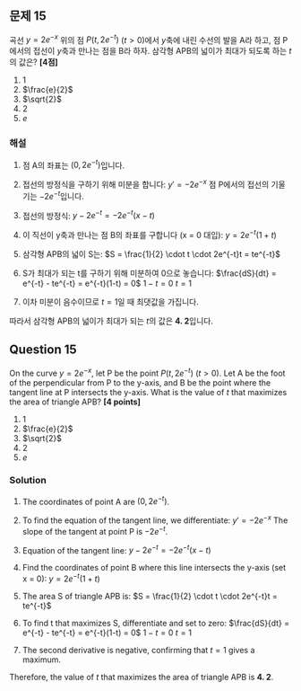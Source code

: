 ## 문제 15
곡선 $y=2e^{-x}$ 위의 점 $P(t, 2e^{-t})$ $(t>0)$에서 $y$축에 내린 수선의 발을 A라 하고, 점 P에서의 접선이 $y$축과 만나는 점을 B라 하자. 삼각형 APB의 넓이가 최대가 되도록 하는 $t$의 값은? **[4점]**

1. 1
2. $\frac{e}{2}$
3. $\sqrt{2}$
4. 2
5. $e$

### 해설
1) 점 A의 좌표는 $(0, 2e^{-t})$입니다.

2) 접선의 방정식을 구하기 위해 미분을 합니다:
   $y' = -2e^{-x}$
   점 P에서의 접선의 기울기는 $-2e^{-t}$입니다.

3) 접선의 방정식:
   $y - 2e^{-t} = -2e^{-t}(x - t)$

4) 이 직선이 y축과 만나는 점 B의 좌표를 구합니다 (x = 0 대입):
   $y = 2e^{-t}(1 + t)$

5) 삼각형 APB의 넓이 S는:
   $S = \frac{1}{2} \cdot t \cdot 2e^{-t}t = te^{-t}$

6) S가 최대가 되는 t를 구하기 위해 미분하여 0으로 놓습니다:
   $\frac{dS}{dt} = e^{-t} - te^{-t} = e^{-t}(1-t) = 0$
   $1 - t = 0$
   $t = 1$

7) 이차 미분이 음수이므로 $t = 1$일 때 최댓값을 가집니다.

따라서 삼각형 APB의 넓이가 최대가 되는 $t$의 값은 **4. 2**입니다.

## Question 15
On the curve $y=2e^{-x}$, let P be the point $P(t, 2e^{-t})$ $(t>0)$. Let A be the foot of the perpendicular from P to the y-axis, and B be the point where the tangent line at P intersects the y-axis. What is the value of $t$ that maximizes the area of triangle APB? **[4 points]**

1. 1
2. $\frac{e}{2}$
3. $\sqrt{2}$
4. 2
5. $e$

### Solution
1) The coordinates of point A are $(0, 2e^{-t})$.

2) To find the equation of the tangent line, we differentiate:
   $y' = -2e^{-x}$
   The slope of the tangent at point P is $-2e^{-t}$.

3) Equation of the tangent line:
   $y - 2e^{-t} = -2e^{-t}(x - t)$

4) Find the coordinates of point B where this line intersects the y-axis (set x = 0):
   $y = 2e^{-t}(1 + t)$

5) The area S of triangle APB is:
   $S = \frac{1}{2} \cdot t \cdot 2e^{-t}t = te^{-t}$

6) To find t that maximizes S, differentiate and set to zero:
   $\frac{dS}{dt} = e^{-t} - te^{-t} = e^{-t}(1-t) = 0$
   $1 - t = 0$
   $t = 1$

7) The second derivative is negative, confirming that $t = 1$ gives a maximum.

Therefore, the value of $t$ that maximizes the area of triangle APB is **4. 2**.